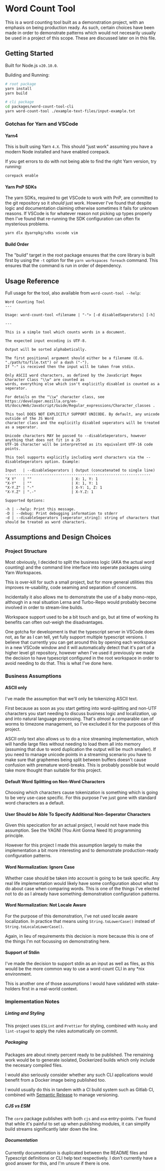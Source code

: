 # Word Count Tool

This is a word counting tool built as a demonstration project, with an emphasis on being production ready. As such, certain choices have been made in order to demonstrate patterns which would not necesarily usually be used in a project of this scope. These are discussed later on in this file.

## Getting Started

Built for Node.js `v20.10.0`.

Building and Running:

```bash
# root package
yarn install
yarn build

# cli package 
cd packages/word-count-tool-cli
yarn word-count-tool ./example-text-files/input-example.txt
```

### Gotchas for Yarn and VSCode

#### Yarn4

This is built using Yarn `4.X`. This should "just work" assuming you have a modern Node installed and have enabled corepack.

If you get errors to do with not being able to find the right Yarn version, try running:

```bash
corepack enable
```

#### Yarn PnP SDKs

The yarn SDKs, required to get VSCode to work with PnP, are
committed to the git repository so it _should_ just work. However I've found that despite logic and documentation claiming otherwise sometimes it fails for unknown reasons. If VSCode is for whatever reason not picking up types properly then I've found that re-running the SDK
configuration can often fix mysterious problems.

```bash
yarn dlx @yarnpkg/sdks vscode vim
```

#### Build Order

The "build" target in the root package ensures that the core library is built first
by using the `-t` option for the `yarn workspaces foreach` command. This ensures
that the command is run in order of dependency.

## Usage Reference

Full usage for the tool, also available from `word-count-tool --help`:

```text
Word Counting Tool
---

Usage: word-count-tool <filename | "-"> [-d disabledSeperators] [-h]

---

This is a simple tool which counts words in a document.

The expected input encoding is UTF-8.

Output will be sorted alphabetically.

The first positional argument should either be a filename (E.G. "./path/to/file.txt") or a dash ("-").
If "-" is received then the input will be taken from stdin.

Only ASCII word characters, as defined by the JavaScript Regex Character Class "\\w" are counted as
words, everything else which isn't explicitly disabled is counted as a seperator.

For details on the "\\w" character class, see https://developer.mozilla.org/en-US/docs/Web/JavaScript/Guide/Regular_expressions/Character_classes .

This tool DOES NOT EXPLICITLY SUPPORT UNICODE. By default, any unicode outside of the JS Word
character class and the explicitly disabled seperators will be treated as a seperator.

Unicode characters MAY be passed to --disableSeperators, however anything that does not fit in a JS 
UTF-16 character will be interpretted as its equivalent UTF-16 code points.

This tool supports explicitly including word characters via the --disableSeperators option. Example:

Input   | --disableSeperators | Output (concatenated to single line)
------------------------------------------------------------------
"X Y"   | ""                  | X: 1, Y: 1
"X-Y"   | ""                  | X: 1, Y: 1
"X-Y.Z" | "-"                 | X-Y: 1, Z: 1
"X-Y.Z" | ".-"                | X-Y.Z: 1

Supported Options:

-h | --help: Print this message.
-D | --debug: Print debugging information to stderr
-d | --disableSeperators [seperator_string]: string of characters that should be treated as word characters.
```

## Assumptions and Design Choices

### Project Structure

Most obviously, I decided to split the business logic (AKA the actual word counting) and the command line interface into seperate packages using Yarn Workspaces.

This is over-kill for such a small project, but for more general utilities this improves re-usability, code seaming and separation of concerns.

Incidentally it also allows me to demonstrate the use of a baby mono-repo, although in a real situation Lerna and Turbo-Repo would probably become involved in order to stream-line builds.

Workspace support used to be a bit touch and go, but at time of working its benefits can often out-weigh the disadvantages.

One gotcha for development is that the typescript server in VSCode does not, as far as I can tell, yet fully support
multiple typescript versions. I believe that currently you can get around this by opening each workspace in a new VSCode window and it will automatically detect that it's part of a higher level git repository, however when I've used it previously we made the decision to have typescript
configured in the root workspace in order to avoid needing to do that. This is what I've done here.

### Business Assumptions

#### ASCII only

I've made the assumption that we'll only be tokenizing ASCII text.

First because as soon as you start getting into word-splitting and non-UTF characters you start needing to discuss business logic and localization, up and into natural language processing. That's _almost_ a comparable
can of worms to timezone management, so I've excluded it
for the purposes of this project.

ASCII only text also allows us to do a nice streaming implementation, which will handle large files without needing to load them all into memory (assuming that due to word duplication the output will be much smaller). If you
need to manage unicode points in a streaming scenario you have to make sure that graphemes being split between buffers doesn't cause confusion with premature word-breaks. This is probably possible but would take more thought than suitable for this project.

#### Default Word Splitting on Non-Word Characters

Choosing which characters cause tokenization is something which is going to be very use-case specific. For this purpose I've just gone with standard word characters as a default.

#### User Should be Able To Specify Additional Non-Seperator Characters

Given this specication for an actual project, I would not have made this assumption. See the YAGNI (You Aint Gonna Need It) programming principle.

However for this project I made this assumption largely to make the implementation a bit more interesting and to demonstrate
production-ready configuration patterns.

#### Word Normalization: Ignore Case

Whether case should be taken into account is going to be task specific. Any real life implementation would likely have
some configuration about what to do about case when comparing words. This is one of the things I've elected not to do
as I already have something demonstration configuration patterns.

#### Word Normalization: Not Locale Aware

For the purpose of this demonstration, I've not used locale aware localization. In practice that means using `String.toLowerCase()` instead of `String.toLocaleLowerCase()`.

Again, in lieu of requirements this decision is more because this is one of the things I'm not focussing on demonstrating here.

#### Support of Stdin

I've made the decision to support stdin as an input as well as files,
as this would be the more common way to use a word-count CLI in any *nix environment.

This is another one of those assumptions I would have validated with stake-holders first in
a real-world context.

### Implementation Notes

##### Linting and Styling

This project uses `ESLint` and `Prettier` for styling, combined with `Husky` and `lint-staged` to apply the rules automatically on commit.

##### Packaging

Packages are about ninety percent ready to be published. The remaining work would be to generate isolated, Dockerized builds
which only include the necesary compiled files.

I would also seriously consider whether any such CLI applications would benefit from a Docker image being published too.

I would usually do this in tandem with a CI build system such as Gitlab CI, combined with [Semantic Release](https://www.npmjs.com/package/semantic-release) to manage versioning.

##### CJS vs ESM

The `core` package publishes with both `cjs` and `esm` entry-points. I've found that while it's painful to set up when
publishing modules, it can simplify build streams significantly later down the line.

##### Documentation

Currently documentation is duplicated between the README files and Typescript definitions or CLI help text respectively. I don't currently have a good answer for this, and I'm unsure if there is one.